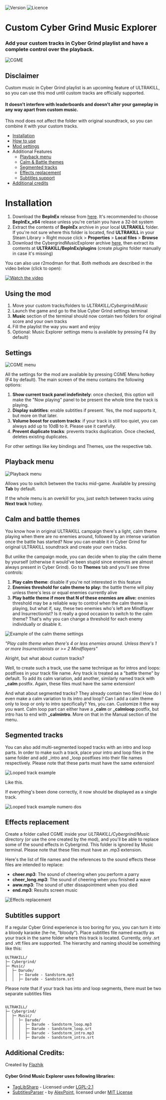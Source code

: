 ![Version](https://img.shields.io/github/v/release/Flazhik/CybergrindMusicExplorer)
![Licence](https://img.shields.io/github/license/Flazhik/CybergrindMusicExplorer)

# Custom Cyber Grind Music Explorer

### Add your custom tracks in Cyber Grind playlist and have a complete control over the playback.

![CGME](https://github.com/Flazhik/CybergrindMusicExplorer/assets/2077991/63593445-8bea-43b5-87eb-1cd7e00ed527)

## Disclaimer

Custom music in Cyber Grind playlist is an upcoming feature of ULTRAKILL, so you can use this mod until custom tracks are officially supported.
#### It doesn't interfere with leaderboards and doesn't alter your gameplay in any way apart from custom music.
This mod does not affect the folder with original soundtrack, so you can combine it with your custom tracks.

- [Installation](#installation)
- [How to use](#using-the-mod)
- [Mod settings](#settings)
- Additional Features
  - [Playback menu](#playback-menu)
  - [Calm & Battle themes](#calm-and-battle-themes)
  - [Segmented tracks](#segmented-tracks)
  - [Effects replacement](#effects-replacement)
  - [Subtitles support](#subtitles-support)
- [Additional credits](#additional-credits)

# Installation

1. Download the **BepInEx** release from [here](https://github.com/BepInEx/BepInEx/releases/tag/v5.4.21). It's
   recommended to choose **BepInEx_x64** release unless you're certain you have a 32-bit system
2. Extract the contents of **BepInEx** archive in your local **ULTRAKILL** folder. If you're not sure where this folder
   is located, find **ULTRAKILL** in your Steam Library > Right mouse click > **Properties** > **Local files** > **Browse**
3. Download the CybergrindMusicExplorer
   archive [here](https://github.com/Flazhik/CybergrindMusicExplorer/releases/download/v1.5.0/CybergrindMusicExplorer.v1.5.0.zip), then
   extract its contents at **ULTRAKILL/BepInEx/plugins** (create *plugins* folder manually in case it's missing)
    
You can also use r2modman for that. Both methods are described in the video below (click to open):

[![Watch the video](https://img.youtube.com/vi/oCmJJdCK8IE/hqdefault.jpg)](https://youtu.be/oCmJJdCK8IE)

## Using the mod

1. Move your custom tracks/folders to *ULTRAKILL/Cybergrind/Music*
2. Launch the game and go to the blue Cyber Grind settings terminal
3. **Music** section of the terminal should now contain two folders for original score and your own tracks
4. Fill the playlist the way you want and enjoy
5. Optional: Music Explorer settings menu is available by pressing F4 (by default)

## Settings
![CGME menu](https://github.com/Flazhik/CybergrindMusicExplorer/assets/2077991/a5befff1-6d7f-4ed7-a768-468cb5dc4e7d)

All the settings for the mod are available by pressing CGME Menu hotkey (F4 by default). The main screen of the menu contains the following options:
1. **Show current track panel indefinitely**: once checked, this option will make the "Now playing" panel to be present the whole time the track is playing.
2. **Display subtitles**: enable subtitles if present. Yes, the mod supports it, but more on that later.
3. **Volume boost for custom tracks**: if your track is still too quiet, you can always add up to 10dB to it. Please use it carefully.
4. **Prevent duplicate tracks**: prevents tracks duplication. Once checked, deletes existing duplicates.

For other settings like key bindings and Themes, use the respective tab. 

## Playback menu
![Playback menu](https://github.com/Flazhik/CybergrindMusicExplorer/assets/2077991/b4b789ab-6c50-4b6d-97d2-8c7eb62acc33)

Allows you to switch between the tracks mid-game. Available by pressing **Tab** by default.

If the whole menu is an overkill for you, just switch between tracks using **Next track** hotkey.

## Calm and battle themes

You know how in original ULTRAKILL campaign there's a light, calm theme playing when there are no enemies around, followed by an intense variation once the battle has started?
Now you can enable it in Cyber Grind for original ULTRAKILL soundtrack and create your own tracks.


But unlike the campaign mode, you can decide when to play the calm theme by yourself (otherwise it would've been stupid since enemies are almost always present in Cyber Grind).
Go to <b>Themes</b> tab and you'll see three controls:


1. **Play calm theme**: disable if you're not interested in this feature
2. **Enemies threshold for calm theme to play:** the battle theme will play unless there's less or equal enemies currently alive
3. **Play battle theme if more that N of these enemies are alive:** enemies threshold may be a reliable way to control when the calm theme is playing, but what if, say, these two enemies who's left are Mindflayer and Insurrectionist? Is it really a good occasion to switch to the calm theme?
   That's why you can change a threshold for each enemy individually or disable it.

![Example of the calm theme settings](https://github.com/Flazhik/CybergrindMusicExplorer/assets/2077991/f2494922-9664-4aa9-b2fe-b55f9ca759eb)

_"Play calm theme when there's 4 or less enemies around. Unless there's 1 or more Insurrectionists or >= 2 Mindflayers"_

Alright, but what about custom tracks?

Well, to create such a track, use the same technique as for intros and loops: postfixes in your track file name.
Any track is treated as a "battle theme" by default. To add its calm variation, add another, similarly named track with **_calm** postfix. Again, these files must have the same extension!

And what about segmented tracks? They already contain two files! How do I even make a calm variation to its intro and loop? Can I add a calm theme only to loop or only to intro specifically?
Yes, you can. Customize it the way you want. Calm loop part can either have a **_calm** or **_calmloop** postfix, but intro has to end with **_calmintro**.
More on that in the Manual section of the menu.

## Segmented tracks
You can also add multi-segmented looped tracks with an intro and loop parts.
In order to make such a track, place your intro and loop files in the same folder and add _intro and _loop postfixes into their file names respectively.
Please note that these parts must have the same extension!

![Looped track example](https://github.com/Flazhik/CybergrindMusicExplorer/assets/2077991/204979ac-2fe7-44b8-9c99-1892610a98b8)

Like this.

If everything's been done correctly, it now should be displayed as a single track.

![Looped track example numero dos](https://github.com/Flazhik/CybergrindMusicExplorer/assets/2077991/1451f1d2-ca84-4520-850c-e6be6180c097)

## Effects replacement
Create a folder called CGME inside your *ULTRAKILL/Cybergrind/Music* directory (or use the one created by the mod), and you'll be able to replace some of the sound effects in Cybergrind.
This folder is ignored by Music terminal.
Please note that these files must have an .mp3 extension.

Here's the list of file names and the references to the sound effects these files are intended to replace:

- **cheer.mp3**: The sound of cheering when you perform a parry
- **cheer_long.mp3**: The sound of cheering when you finished a wave
- **aww.mp3**: The sound of utter dissapointment when you died
- **end.mp3**: Results screen music

![Effects replacement](https://github.com/Flazhik/CybergrindMusicExplorer/assets/2077991/3c2d8bca-ad1e-450c-8536-bf8b064ed1d2)

## Subtitles support
If a regular Cyber Grind experience is too boring for you, you can turn it into a bloody karaoke (he-he, "bloody").
Place subtitles file named exactly as your track in the same folder where this track is located. Currently, only .srt and .vtt files are supported.
The hierarchy and naming should be something like this:

```
ULTRAKILL/
├─ Cybergrind/
├─ Music/
│  ├─ Darude/
│  │  ├─ Darude - Sandstorm.mp3
│  │  ├─ Darude - Sandstorm.srt
```

Please note that if your track has into and loop segments, there must be two separate subtitles files

```

ULTRAKILL/
├─ Cybergrind/
│  ├─ Music/
│  │  ├─ Darude/
│  │  │  ├─ Darude - Sandstorm_loop.mp3
│  │  │  ├─ Darude - Sandstorm_loop.srt
│  │  │  ├─ Darude - Sandstorm_intro.mp3
│  │  │  ├─ Darude - Sandstorm_intro.srt
```

## Additional Credits:

Created by [Flazhik](https://github.com/Flazhik)
#### Cyber Grind Music Explorer uses following libraries:
- [TagLibSharp](https://github.com/mono/taglib-sharp) - Licensed under [LGPL-2.1](https://github.com/mono/taglib-sharp/blob/main/COPYING)
- [SubtitlesParser](https://github.com/AlexPoint/SubtitlesParser) - by [AlexPoint](https://github.com/AlexPoint), licensed under [MIT License](https://github.com/AlexPoint/SubtitlesParser/blob/master/LICENSE)